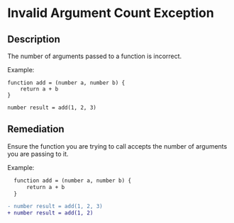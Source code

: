 # Invalid Argument Count Exception

## Description

The number of arguments passed to a function is incorrect.

Example:

```step
function add = (number a, number b) {
    return a + b
}

number result = add(1, 2, 3)
```

## Remediation

Ensure the function you are trying to call accepts the number of arguments you are passing to it.

Example:

```diff
  function add = (number a, number b) {
      return a + b
  }

- number result = add(1, 2, 3)
+ number result = add(1, 2)
```
